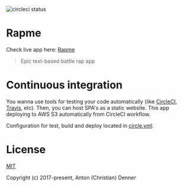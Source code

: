 ![circleci status](https://circleci.com/gh/onelastjedi/rapme.svg?style=shield&circle-token=a9cbae75af694a4d454c3f549481b3b692e278ba)

# Rapme

Check live app here: [Rapme](https://rapme.s3-website.eu-central-1.amazonaws.com)

> Epic text-based battle rap app

# Continuous integration

You wanna use tools for testing your code automatically (like [CircleCI](https://circleci.com), [Travis](https://travis-ci.org), etc). Then, you can host SPA's as a static website. This app deploying to AWS S3 automatically from CircleCI workflow.

Configuration for test, build and deploy located in [circle.yml](circle.yml).

# License

[MIT](http://opensource.org/licenses/MIT)

Copyright (c) 2017-present, Anton (Christian) Denner
